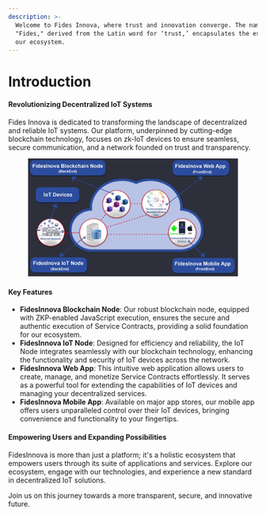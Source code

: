 ```yaml
---
description: >-
  Welcome to Fides Innova, where trust and innovation converge. The name
  "Fides," derived from the Latin word for ‘trust,’ encapsulates the essence of
  our ecosystem.
---
```


# Introduction

#### Revolutionizing Decentralized IoT Systems

Fides Innova is dedicated to transforming the landscape of decentralized and reliable IoT systems. Our platform, underpinned by cutting-edge blockchain technology, focuses on zk-IoT devices to ensure seamless, secure communication, and a network founded on trust and transparency.

<figure><img src=".gitbook/assets/Intro.jpg" alt=""><figcaption></figcaption></figure>

#### Key Features

* **FidesInnova Blockchain Node**: Our robust blockchain node, equipped with ZKP-enabled JavaScript execution, ensures the secure and authentic execution of Service Contracts, providing a solid foundation for our ecosystem.
* **FidesInnova IoT Node**: Designed for efficiency and reliability, the IoT Node integrates seamlessly with our blockchain technology, enhancing the functionality and security of IoT devices across the network.
* **FidesInnova Web App**: This intuitive web application allows users to create, manage, and monetize Service Contracts effortlessly. It serves as a powerful tool for extending the capabilities of IoT devices and managing your decentralized services.
* **FidesInnova Mobile App**: Available on major app stores, our mobile app offers users unparalleled control over their IoT devices, bringing convenience and functionality to your fingertips.

#### Empowering Users and Expanding Possibilities

FidesInnova is more than just a platform; it's a holistic ecosystem that empowers users through its suite of applications and services. Explore our ecosystem, engage with our technologies, and experience a new standard in decentralized IoT solutions.

Join us on this journey towards a more transparent, secure, and innovative future.
